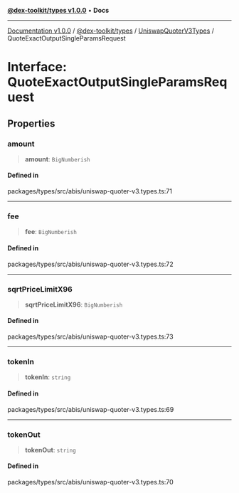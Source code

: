 [**@dex-toolkit/types v1.0.0**](../../../README.md) • **Docs**

***

[Documentation v1.0.0](../../../../../packages.md) / [@dex-toolkit/types](../../../README.md) / [UniswapQuoterV3Types](../README.md) / QuoteExactOutputSingleParamsRequest

# Interface: QuoteExactOutputSingleParamsRequest

## Properties

### amount

> **amount**: `BigNumberish`

#### Defined in

packages/types/src/abis/uniswap-quoter-v3.types.ts:71

***

### fee

> **fee**: `BigNumberish`

#### Defined in

packages/types/src/abis/uniswap-quoter-v3.types.ts:72

***

### sqrtPriceLimitX96

> **sqrtPriceLimitX96**: `BigNumberish`

#### Defined in

packages/types/src/abis/uniswap-quoter-v3.types.ts:73

***

### tokenIn

> **tokenIn**: `string`

#### Defined in

packages/types/src/abis/uniswap-quoter-v3.types.ts:69

***

### tokenOut

> **tokenOut**: `string`

#### Defined in

packages/types/src/abis/uniswap-quoter-v3.types.ts:70
